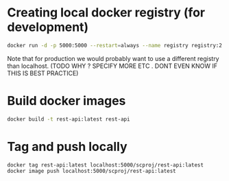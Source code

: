 # Creating local docker registry (for development)
```bash
docker run -d -p 5000:5000 --restart=always --name registry registry:2
```

Note that for production we would probably want to use a different registry than localhost. (TODO WHY ? SPECIFY MORE ETC . DONT EVEN KNOW IF THIS IS BEST PRACTICE)


# Build docker images
```bash
docker build -t rest-api:latest rest-api
```

# Tag and push locally
```bash
docker tag rest-api:latest localhost:5000/scproj/rest-api:latest
docker image push localhost:5000/scproj/rest-api:latest
```